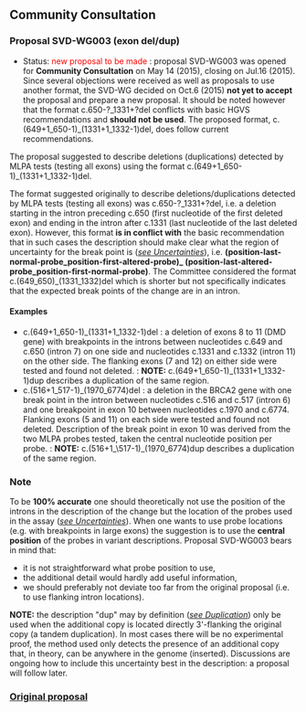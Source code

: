 ## Community Consultation

### Proposal SVD-WG003 (exon del/dup)

*	Status: <font color="red">new proposal to be made</font>
	:	proposal SVD-WG003 was opened for **Community Consultation** on May 14 (2015), closing on Jul.16 (2015). Since several objections were received as well as proposals to use another format, the SVD-WG decided on Oct.6 (2015) **not yet to accept** the proposal and prepare a new proposal. It should be noted however that the format c.650-?\_1331+?del conflicts with basic HGVS recommendations and **should not be used**. The proposed format, c.(649+1_650-1)\_(1331+1_1332-1)del, does follow current recommendations.

The proposal suggested to describe deletions (duplications) detected by MLPA tests (testing all exons) using the format c.(649+1_650-1)\_(1331+1_1332-1)del.

The format suggested originally to describe deletions/duplications detected by MLPA tests (testing all exons) was c.650-?\_1331+?del, i.e. a deletion starting in the intron preceding c.650 (first nucleotide of the first deleted exon) and ending in the intron after c.1331 (last nucleotide of the last deleted exon). However, this format **is in conflict with** the basic recommendation that in such cases the description should make clear what the region of uncertainty for the break point is ([_see Uncertainties_](/recommendations/general/#uncertain1)), i.e. **(position-last-normal-probe_position-first-altered-probe)\_ (position-last-altered-probe_position-first-normal-probe)**. The Committee considered the format c.(649_650)\_(1331_1332)del which is shorter but not specifically indicates that the expected break points of the change are in an intron.

#### Examples

*	c.(649+1_650-1)\_(1331+1_1332-1)del
	:	a deletion of exons 8 to 11 (DMD gene) with breakpoints in the introns between nucleotides c.649 and c.650 (intron 7) on one side and nucleotides c.1331 and c.1332 (intron 11) on the other side. The flanking exons (7 and 12) on either side were tested and found not deleted.
	:	**NOTE:**  c.(649+1_650-1)\_(1331+1_1332-1)dup describes a duplication of the same region.
*	c.(516+1_517-1)\_(1970_6774)del
	:	a deletion in the BRCA2 gene with one break point in the intron between nucleotides c.516 and c.517 (intron 6) and one breakpoint in exon 10 between nucleotides c.1970 and c.6774. Flanking exons (5 and 11) on each side were tested and found not deleted. Description of the break point in exon 10 was derived from the two MLPA probes tested, taken the central nucleotide position per probe.
	:	**NOTE:**  c.(516+1_\517-1)\_(1970_6774)dup describes a duplication of the same region.
	

### Note

To be **100% accurate** one should theoretically not use the position of the introns in the description of the change but the location of the probes used in the assay ([_see Uncertainties_](/recommendations/general/#uncertain1)). When one wants to use probe locations (e.g. with breakpoints in large exons) the suggestion is to use the **central position** of the probes in variant descriptions. Proposal SVD-WG003 bears in mind that:

*	it is not straightforward what probe position to use,
*	the additional detail would hardly add useful information,
*	we should preferably not deviate too far from the original proposal (i.e. to use flanking intron locations).

**NOTE:** the description "dup" may by definition ([_see Duplication_](/recommendations/DNA/variant/duplication/)) only be used when the additional copy is located directly 3'-flanking the original copy (a tandem duplication). In most cases there will be no experimental proof, the method used only detects the presence of an additional copy that, in theory, can be anywhere in the genome (inserted). Discussions are ongoing how to include this uncertainty best in the description: a proposal will follow later.

### [Original proposal](http://www.hgvs.org/mutnomen/comments003.html)


